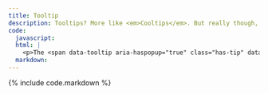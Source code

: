 ```yaml
---
title: Tooltip
description: Tooltips? More like <em>Cooltips</em>. But really though, tooltips are nifty for displaying extended information for a term or action on a page.
code:
  javascript:
  html: |
    <p>The <span data-tooltip aria-haspopup="true" class="has-tip" data-disable-hover='false' tabindex=1 title="Fancy word for a beetle.">scarabaeus</span> hung quite clear of any branches, and, if allowed to fall, would have fallen at our feet. Legrand immediately took the scythe, and cleared with it a circular space, three or four yards in diameter, just beneath the insect, and, having accomplished this, ordered Jupiter to let go the string and come down from the tree.</p>
  markdown:
---
```

{% include code.markdown %}

